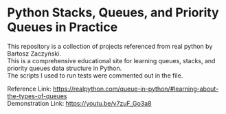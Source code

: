 # Python Stacks, Queues, and Priority Queues in Practice

This repository is a collection of projects referenced from real python by Bartosz Zaczyński.</br>
This is a comprehensive educational site for learning queues, stacks, and priority queues data structure in Python. </br>
The scripts I used to run tests were commented out in the file. </br>

Reference Link: https://realpython.com/queue-in-python/#learning-about-the-types-of-queues </br>
Demonstration Link: https://youtu.be/v7zuF_Go3a8